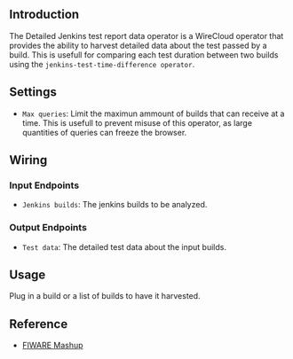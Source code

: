 ## Introduction

The Detailed Jenkins test report data operator is a WireCloud operator that provides the ability to harvest detailed data about the test passed by a build. This is usefull for comparing each test duration between two builds using the `jenkins-test-time-difference operator`. 


## Settings

- `Max queries`: Limit the maximun ammount of builds that can receive at a time. This is usefull to prevent misuse of this operator, as large quantities of queries can freeze the browser.

## Wiring

### Input Endpoints

- `Jenkins builds`: The jenkins builds to be analyzed.

### Output Endpoints

- `Test data`: The detailed test data about the input builds.

## Usage

Plug in a build or a list of builds to have it harvested.

## Reference

- [FIWARE Mashup](https://mashup.lab.fiware.org/)

